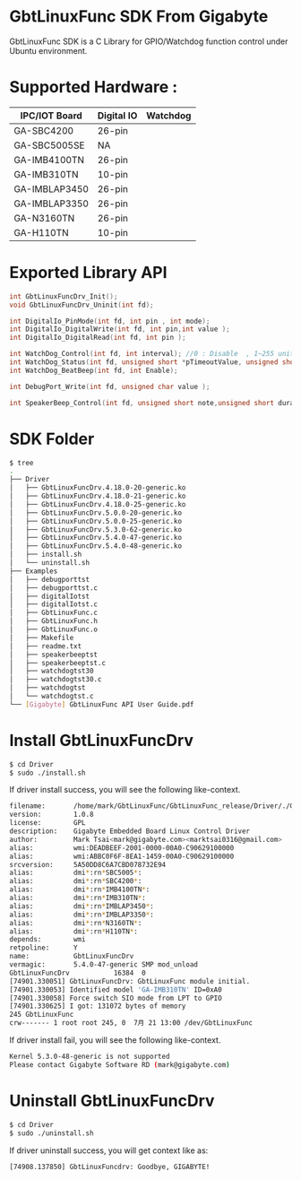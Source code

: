# GbtLinuxFunc SDK From Gigabyte

GbtLinuxFunc SDK is a C Library for GPIO/Watchdog function control under Ubuntu environment.

# Supported Hardware :
| IPC/IOT Board | Digital IO | Watchdog|
| ------ | ---- | --- |
| GA-SBC4200 | 26-pin | |
| GA-SBC5005SE | NA | |
| GA-IMB4100TN | 26-pin | |
| GA-IMB310TN | 10-pin | |
| GA-IMBLAP3450 | 26-pin | |
| GA-IMBLAP3350 | 26-pin | |
| GA-N3160TN | 26-pin | |
| GA-H110TN | 10-pin | |


# Exported Library API
```C
int GbtLinuxFuncDrv_Init();
void GbtLinuxFuncDrv_Uninit(int fd);

int DigitalIo_PinMode(int fd, int pin , int mode);
int DigitalIo_DigitalWrite(int fd, int pin,int value );
int DigitalIo_DigitalRead(int fd, int pin );

int WatchDog_Control(int fd, int interval); //0 : Disable  , 1~255 unit in second
int WatchDog_Status(int fd, unsigned short *pTimeoutValue, unsigned short *pWdtStatus); 
int WatchDog_BeatBeep(int fd, int Enable);

int DebugPort_Write(int fd, unsigned char value );

int SpeakerBeep_Control(int fd, unsigned short note,unsigned short duration);
```
# SDK Folder
```sh
$ tree
.
├── Driver
│   ├── GbtLinuxFuncDrv.4.18.0-20-generic.ko
│   ├── GbtLinuxFuncDrv.4.18.0-21-generic.ko
│   ├── GbtLinuxFuncDrv.4.18.0-25-generic.ko
│   ├── GbtLinuxFuncDrv.5.0.0-20-generic.ko
│   ├── GbtLinuxFuncDrv.5.0.0-25-generic.ko
│   ├── GbtLinuxFuncDrv.5.3.0-62-generic.ko
│   ├── GbtLinuxFuncDrv.5.4.0-47-generic.ko
│   ├── GbtLinuxFuncDrv.5.4.0-48-generic.ko
│   ├── install.sh
│   └── uninstall.sh
├── Examples
│   ├── debugporttst
│   ├── debugporttst.c
│   ├── digitalIotst
│   ├── digitalIotst.c
│   ├── GbtLinuxFunc.c
│   ├── GbtLinuxFunc.h
│   ├── GbtLinuxFunc.o
│   ├── Makefile
│   ├── readme.txt
│   ├── speakerbeeptst
│   ├── speakerbeeptst.c
│   ├── watchdogtst30
│   ├── watchdogtst30.c
│   ├── watchdogtst
│   └── watchdogtst.c
└── [Gigabyte] GbtLinuxFunc API User Guide.pdf

```
# Install GbtLinuxFuncDrv 

```sh
$ cd Driver
$ sudo ./install.sh
```
If driver install success, you will see the following like-context.

```sh
filename:       /home/mark/GbtLinuxFunc/GbtLinuxFunc_release/Driver/./GbtLinuxFuncDrv.5.4.0-47-generic.ko
version:        1.0.8
license:        GPL
description:    Gigabyte Embedded Board Linux Control Driver
author:         Mark Tsai<mark@gigabyte.com><marktsai0316@gmail.com>
alias:          wmi:DEADBEEF-2001-0000-00A0-C90629100000
alias:          wmi:ABBC0F6F-8EA1-1459-00A0-C90629100000
srcversion:     5A50DD8C6A7CBD078732E94
alias:          dmi*:rn*SBC5005*:
alias:          dmi*:rn*SBC4200*:
alias:          dmi*:rn*IMB4100TN*:
alias:          dmi*:rn*IMB310TN*:
alias:          dmi*:rn*IMBLAP3450*:
alias:          dmi*:rn*IMBLAP3350*:
alias:          dmi*:rn*N3160TN*:
alias:          dmi*:rn*H110TN*:
depends:        wmi
retpoline:      Y
name:           GbtLinuxFuncDrv
vermagic:       5.4.0-47-generic SMP mod_unload 
GbtLinuxFuncDrv           16384  0
[74901.330051] GbtLinuxFuncDrv: GbtLinuxFunc module initial.
[74901.330053] Identified model 'GA-IMB310TN' ID=0xA0
[74901.330058] Force switch SIO mode from LPT to GPIO
[74901.330625] I got: 131072 bytes of memory 
245 GbtLinuxFunc
crw------- 1 root root 245, 0  7月 21 13:00 /dev/GbtLinuxFunc
```

If driver install fail, you will see the following like-context.

```sh
Kernel 5.3.0-48-generic is not supported
Please contact Gigabyte Software RD (mark@gigabyte.com)
```
# Uninstall GbtLinuxFuncDrv 

```sh
$ cd Driver
$ sudo ./uninstall.sh
```
If driver uninstall success, you will get context like as:
```sh
[74908.137850] GbtLinuxFuncdrv: Goodbye, GIGABYTE!
```
